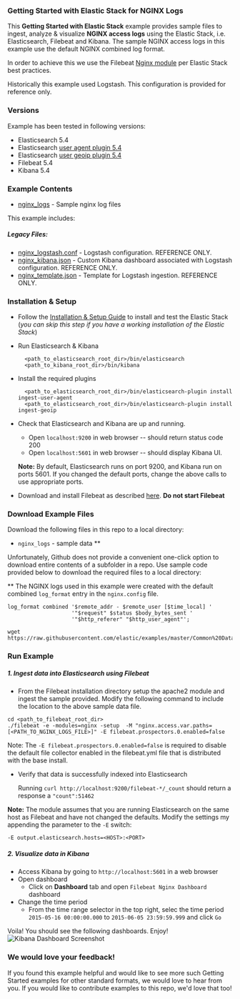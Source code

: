 ### Getting Started with Elastic Stack for NGINX Logs

This **Getting Started with Elastic Stack** example provides sample files to ingest, analyze & visualize **NGINX access logs** using the Elastic Stack, i.e. Elasticsearch, Filebeat and Kibana. The sample NGINX access logs in this example use the default NGINX combined log format.

In order to achieve this we use the Filebeat [Nginx module](https://www.elastic.co/guide/en/beats/filebeat/5.4/filebeat-module-nginx.html) per Elastic Stack best practices.

Historically this example used Logstash. This configuration is provided for reference only.

### Versions
Example has been tested in following versions:

- Elasticsearch 5.4
- Elasticsearch [user agent plugin 5.4](https://www.elastic.co/guide/en/elasticsearch/plugins/5.4/ingest-user-agent.html)
- Elasticsearch [user geoip plugin 5.4](https://www.elastic.co/guide/en/elasticsearch/plugins/5.4/ingest-geoip.html)
- Filebeat 5.4
- Kibana 5.4

### Example Contents

* [nginx_logs](https://github.com/elastic/examples/blob/master/Common%20Data%20Formats/nginx_logs/nginx_logs) - Sample nginx log files

This example includes:

##### Legacy Files:

* [nginx_logstash.conf](https://github.com/elastic/examples/blob/master/Common%20Data%20Formats/nginx_logs/logstash/nginx_logstash.conf) -  Logstash configuration. REFERENCE ONLY.
* [nginx_kibana.json](https://github.com/elastic/examples/blob/master/Common%20Data%20Formats/nginx_logs/logstash/nginx_kibana.json) - Custom Kibana dashboard associated with Logstash configuration. REFERENCE ONLY.
* [nginx_template.json](https://github.com/elastic/examples/blob/master/Common%20Data%20Formats/nginx_logs/logstash/nginx_template.json) - Template for Logstash ingestion. REFERENCE ONLY.

### Installation & Setup

* Follow the [Installation & Setup Guide](https://github.com/elastic/examples/blob/master/Installation%20and%20Setup.md) to install and test the Elastic Stack (*you can skip this step if you have a working installation of the Elastic Stack*)

* Run Elasticsearch & Kibana
  ```shell
    <path_to_elasticsearch_root_dir>/bin/elasticsearch
    <path_to_kibana_root_dir>/bin/kibana
    ```

* Install the required plugins

  ```shell
    <path_to_elasticsearch_root_dir>/bin/elasticsearch-plugin install ingest-user-agent
    <path_to_elasticsearch_root_dir>/bin/elasticsearch-plugin install ingest-geoip
    ```
    
* Check that Elasticsearch and Kibana are up and running.
  - Open `localhost:9200` in web browser -- should return status code 200
  - Open `localhost:5601` in web browser -- should display Kibana UI.

  **Note:** By default, Elasticsearch runs on port 9200, and Kibana run on ports 5601. If you changed the default ports, change   the above calls to use appropriate ports.

* Download and install Filebeat as described [here](https://www.elastic.co/guide/en/beats/filebeat/5.4/filebeat-installation.html). **Do not start Filebeat**


### Download Example Files

Download the following files in this repo to a local directory:

- `nginx_logs` - sample data **

Unfortunately, Github does not provide a convenient one-click option to download entire contents of a subfolder in a repo. Use sample code provided below to download the required files to a local directory:

** The NGINX logs used in this example were created with the default combined `log_format` entry in the `nginx.config` file.
```
log_format combined '$remote_addr - $remote_user [$time_local] '
                    '"$request" $status $body_bytes_sent '
                    '"$http_referer" "$http_user_agent"';
```

```shell
wget https://raw.githubusercontent.com/elastic/examples/master/Common%20Data%20Formats/nginx_logs/nginx_logs
```

### Run Example
##### 1. Ingest data into Elasticsearch using Filebeat

* From the Filebeat installation directory setup the apache2 module and ingest the sample provided. Modify the following command to include the location to the above sample data file.

```shell
cd <path_to_filebeat_root_dir>
./filebeat -e -modules=nginx -setup  -M "nginx.access.var.paths=[<PATH_TO_NGINX_LOGS_FILE>]" -E filebeat.prospectors.0.enabled=false
```

Note: The `-E filebeat.prospectors.0.enabled=false` is required to disable the default file collector enabled in the filebeat.yml file that is distributed with the base install. 


* Verify that data is successfully indexed into Elasticsearch

  Running `curl http://localhost:9200/filebeat-*/_count` should return a response a `"count":51462`

 **Note:** The module assumes that you are running Elasticsearch on the same host as Filebeat and have not changed the defaults. Modify the settings my appending the parameter to the `-E` switch:
 
 `-E output.elasticsearch.hosts=<HOST>:<PORT>`
 
 
 ##### 2. Visualize data in Kibana

* Access Kibana by going to `http://localhost:5601` in a web browser
* Open dashboard
    * Click on **Dashboard** tab and open `Filebeat Nginx Dashboard` dashboard
* Change the time period
    * From the time range selector in the top right, selec the time period `2015-05-16 00:00:00.000` to `2015-06-05 23:59:59.999` and click `Go`

Voila! You should see the following dashboards. Enjoy!
![Kibana Dashboard Screenshot](https://github.com/elastic/examples/blob/master/Common%20Data%20Formats/nginx_logs/nginx_dashboard.jpg?raw=true)

### We would love your feedback!
If you found this example helpful and would like to see more such Getting Started examples for other standard formats, we would love to hear from you. If you would like to contribute examples to this repo, we'd love that too!
